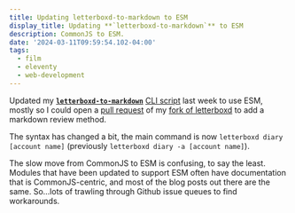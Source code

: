 ```yaml
---
title: Updating letterboxd-to-markdown to ESM
display_title: Updating **`letterboxd-to-markdown`** to ESM
description: CommonJS to ESM.
date: '2024-03-11T09:59:54.102-04:00'
tags:
  - film
  - eleventy
  - web-development
---
```


Updated my [**`letterboxd-to-markdown`**](https://github.com/dirtystylus/letterboxd-to-markdown) [CLI script](/posts/letterboxd-to-markdown/) last week to use ESM, mostly so I could open a [pull request](https://github.com/zoetrope69/letterboxd/pull/188) of my [fork of letterboxd](https://github.com/dirtystylus/letterboxd) to add a markdown review method.

The syntax has changed a bit, the main command is now `letterboxd diary [account name]` (previously `letterboxd diary -a [account name]`).

The slow move from CommonJS to ESM is confusing, to say the least. Modules that have been updated to support ESM often have documentation that is CommonJS-centric, and most of the blog posts out there are the same. So…lots of trawling through Github issue queues to find workarounds.

 